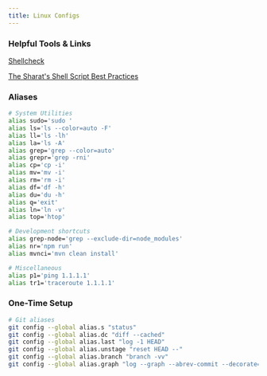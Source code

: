 ```yaml
---
title: Linux Configs
---
```


### Helpful Tools & Links

[Shellcheck](https://www.shellcheck.net/)

[The Sharat's Shell Script Best Practices](https://sharats.me/posts/shell-script-best-practices/)


### Aliases

```bash
# System Utilities
alias sudo='sudo '
alias ls='ls --color=auto -F'
alias ll='ls -lh'
alias la='ls -A'
alias grep='grep --color=auto'
alias grepr='grep -rni'
alias cp='cp -i'
alias mv='mv -i'
alias rm='rm -i'
alias df='df -h'
alias du='du -h'
alias q='exit'
alias ln='ln -v'
alias top='htop'

# Development shortcuts
alias grep-node='grep --exclude-dir=node_modules'
alias nr='npm run'
alias mvnci='mvn clean install'

# Miscellaneous
alias p1='ping 1.1.1.1'
alias tr1='traceroute 1.1.1.1'
```

### One-Time Setup

```bash
# Git aliases
git config --global alias.s "status"
git config --global alias.dc "diff --cached"
git config --global alias.last "log -1 HEAD"
git config --global alias.unstage "reset HEAD --"
git config --global alias.branch "branch -vv"
git config --global alias.graph "log --graph --abrev-commit --decorate=short --all --format=oneline"
```
